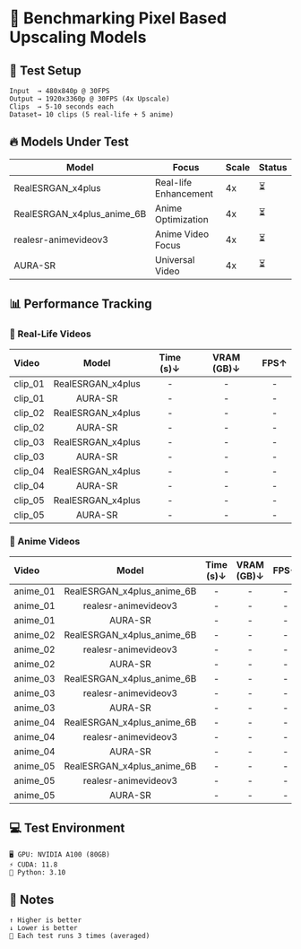 # 🚀 Benchmarking Pixel Based Upscaling Models 

## 🎯 Test Setup
```
Input  → 480x840p @ 30FPS
Output → 1920x3360p @ 30FPS (4x Upscale)
Clips  → 5-10 seconds each
Dataset→ 10 clips (5 real-life + 5 anime)
```

## 🔥 Models Under Test

| Model | Focus | Scale | Status |
|-------|-------------|-------|---------|
| RealESRGAN_x4plus | Real-life Enhancement | 4x | ⏳ |
| RealESRGAN_x4plus_anime_6B | Anime Optimization | 4x | ⏳ |
| realesr-animevideov3 | Anime Video Focus | 4x | ⏳ |
| AURA-SR | Universal Video | 4x | ⏳ |

## 📊 Performance Tracking

### 🎥 Real-Life Videos

| Video | Model | Time (s)↓ | VRAM (GB)↓ | FPS↑ |
|:------|:------:|:-----------:|:------------:|:------:|
| clip_01 | RealESRGAN_x4plus | - | - | - |
| clip_01 | AURA-SR | - | - | - |
| clip_02 | RealESRGAN_x4plus | - | - | - |
| clip_02 | AURA-SR | - | - | - |
| clip_03 | RealESRGAN_x4plus | - | - | - |
| clip_03 | AURA-SR | - | - | - |
| clip_04 | RealESRGAN_x4plus | - | - | - |
| clip_04 | AURA-SR | - | - | - |
| clip_05 | RealESRGAN_x4plus | - | - | - |
| clip_05 | AURA-SR | - | - | - |

### 🎨 Anime Videos

| Video | Model | Time (s)↓ | VRAM (GB)↓ | FPS↑ |
|:------|:------:|:-----------:|:------------:|:------:|
| anime_01 | RealESRGAN_x4plus_anime_6B | - | - | - |
| anime_01 | realesr-animevideov3 | - | - | - |
| anime_01 | AURA-SR | - | - | - |
| anime_02 | RealESRGAN_x4plus_anime_6B | - | - | - |
| anime_02 | realesr-animevideov3 | - | - | - |
| anime_02 | AURA-SR | - | - | - |
| anime_03 | RealESRGAN_x4plus_anime_6B | - | - | - |
| anime_03 | realesr-animevideov3 | - | - | - |
| anime_03 | AURA-SR | - | - | - |
| anime_04 | RealESRGAN_x4plus_anime_6B | - | - | - |
| anime_04 | realesr-animevideov3 | - | - | - |
| anime_04 | AURA-SR | - | - | - |
| anime_05 | RealESRGAN_x4plus_anime_6B | - | - | - |
| anime_05 | realesr-animevideov3 | - | - | - |
| anime_05 | AURA-SR | - | - | - |

## 💻 Test Environment
```
🖥️ GPU: NVIDIA A100 (80GB)
⚡ CUDA: 11.8
🐍 Python: 3.10
```

## 📝 Notes
```
↑ Higher is better
↓ Lower is better
🔄 Each test runs 3 times (averaged)
```


